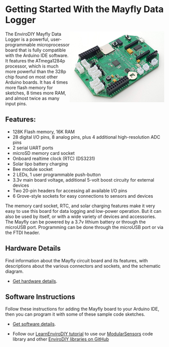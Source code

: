 Getting Started With the Mayfly Data Logger
==============

<img src="https://github.com/EnviroDIY/EnviroDIY_Mayfly_Logger/blob/master/doc/images/mayfly0.3_sideview_right.jpg" width="300" align="right">

The EnviroDIY Mayfly Data Logger is a powerful, user-programmable microprocessor board that is fully compatible with the Arduino IDE software. It features the ATmega1284p processor, which is much more powerful than the 328p chip found on most other Arduino boards. It has 4 times more flash memory for sketches, 8 times more RAM, and almost twice as many input pins.

## Features:

* 128K Flash memory, 16K RAM
* 28 digital I/O pins, 8 analog pins, plus 4 additional high-resolution ADC pins
* 2 serial UART ports
* microSD memory card socket
* Onboard realtime clock (RTC) (DS3231)
* Solar lipo battery charging
* Bee module socket
* 2 LEDs, 1 user programmable push-button
* 3.3v main board voltage, additional 5-volt boost circuity for external devices
* Two 20-pin headers for accessing all available I/O pins
* 6 Grove-style sockets for easy connections to sensors and devices

The memory card socket, RTC, and solar charging features make it very easy to use this board for data logging and low-power operation. But it can also be used by itself, or with a wide variety of devices and accessories.
The Mayfly can be powered by a 3.7v lithium battery or through the microUSB port. Programming can be done through the microUSB port or via the FTDI header.

## Hardware Details

Find information about the Mayfly circuit board and its features, with descriptions about the various connectors and sockets, and the schematic diagram.

- [Get hardware details](https://github.com/EnviroDIY/EnviroDIY_Mayfly_Logger/tree/master/hardware).

## Software Instructions

Follow these instructions for adding the Mayfly board to your Arduino IDE, then you can program it with some of these sample code sketches.

- [Get software details](https://github.com/EnviroDIY/EnviroDIY_Mayfly_Logger/blob/master/doc/Software_Intro.md).

- Follow our [LearnEnviroDIY tutorial](https://envirodiy.github.io/LearnEnviroDIY/) to use our [ModularSensors](https://github.com/EnviroDIY/ModularSensors) code library and other [EnviroDIY libraries on GitHub](https://github.com/EnviroDIY)
